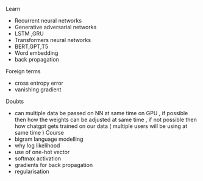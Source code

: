 
Learn 
- Recurrent neural networks 
- Generative adversarial networks 
- LSTM ,GRU 
- Transformers neural networks 
- BERT,GPT,T5 
- Word embedding 
- back propagation

Foreign terms 
- cross entropy error 
- vanishing gradient 

Doubts 
- can multiple data be passed on NN at same time on GPU , if possible then how the weights can be adjusted at same time , if not possible then how chatgpt gets trained on our data ( multiple users will be using at same time )
Course 
- bigram language modelling
- why log likelihood 
- use of one-hot vector 
- softmax activation 
- gradients for back propagation 
- regularisation 
